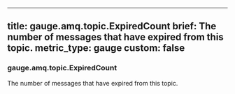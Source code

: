 
---
title: gauge.amq.topic.ExpiredCount
brief: The number of messages that have expired from this topic.
metric_type: gauge
custom: false
---
### gauge.amq.topic.ExpiredCount

The number of messages that have expired from this topic.
